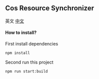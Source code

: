 ## Cos Resource Synchronizer
英文 [中文](doc/zh_cn.md)
#### How to install?
First install dependencies
```shell
npm install
```
Second run this project
```shell
npm run start:build
```